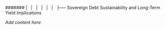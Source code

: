####### |   |   |   |   |   |   ├── Sovereign Debt Sustainability and Long-Term Yield Implications

*Add content here*